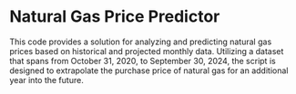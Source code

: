 # Natural Gas Price Predictor

This code provides a solution for analyzing and predicting natural gas prices based on historical and projected monthly data. Utilizing a dataset that spans from October 31, 2020, to September 30, 2024, the script is designed to extrapolate the purchase price of natural gas for an additional year into the future. 
